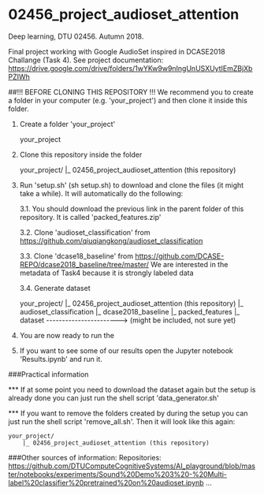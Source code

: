 # 02456_project_audioset_attention
Deep learning, DTU 02456. Autumn 2018.

Final project working with Google AudioSet inspired in DCASE2018 Challange (Task 4).
See project documentation: https://drive.google.com/drive/folders/1wYKw9w9nIngUnUSXUytIEmZBjXbPZIWh


##!!! BEFORE CLONING THIS REPOSITORY !!!
We recommend you to create a folder in your computer (e.g. 'your_project') and then clone it inside this folder.


1. Create a folder 'your_project'

	your_project


2. Clone this repository inside the folder

	your_project/
    	|_ 02456_project_audioset_attention (this repository)


3. Run 'setup.sh' (sh setup.sh) to download and clone the files (it might take a while). It will automatically do the following:

	3.1. You should download the previous link in the parent folder of this repository. It is called 'packed_features.zip'

	3.2. Clone 'audioset_classification' from https://github.com/qiuqiangkong/audioset_classification

	3.3. Clone 'dcase18_baseline' from https://github.com/DCASE-REPO/dcase2018_baseline/tree/master/ We are interested in the metadata of Task4 because it is strongly labeled data

	3.4. Generate dataset

	your_project/
	    |_ 02456_project_audioset_attention (this repository)
	    |_ audioset_classification
	    |_ dcase2018_baseline
	   	|_ packed_features
	   	|_ dataset -----------------------> (might be included, not sure yet)


4. You are now ready to run the

5. If you want to see some of our results open the Jupyter notebook 'Results.ipynb' and run it.



###Practical information

*** If at some point you need to download the dataset again but the setup is already done you can just run the shell script 'data_generator.sh'


*** If you want to remove the folders created by during the setup you can just run the shell script 'remove_all.sh'. Then it will look like this again:

	your_project/
	    |_ 02456_project_audioset_attention (this repository)






###Other sources of information:
	Repositories:
		https://github.com/DTUComputeCognitiveSystems/AI_playground/blob/master/notebooks/experiments/Sound%20Demo%203%20-%20Multi-label%20classifier%20pretrained%20on%20audioset.ipynb
		...